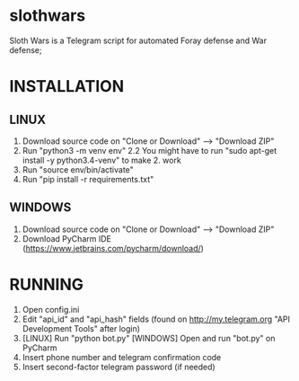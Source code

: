 # slothwars

Sloth Wars is a Telegram script for automated Foray defense and War defense;

# INSTALLATION
## LINUX
1. Download source code on "Clone or Download" --> "Download ZIP"
2. Run "python3 -m venv env"
2.2 You might have to run "sudo apt-get install -y python3.4-venv" to make 2. work
3. Run "source env/bin/activate"
4. Run "pip install -r requirements.txt"

## WINDOWS
1. Download source code on "Clone or Download" --> "Download ZIP"
2. Download PyCharm IDE (https://www.jetbrains.com/pycharm/download/)

# RUNNING
1. Open config.ini
2. Edit "api_id" and "api_hash" fields (found on http://my.telegram.org "API Development Tools" after login)
3. [LINUX] Run "python bot.py" [WINDOWS] Open and run "bot.py" on PyCharm
4. Insert phone number and telegram confirmation code
5. Insert second-factor telegram password (if needed)

